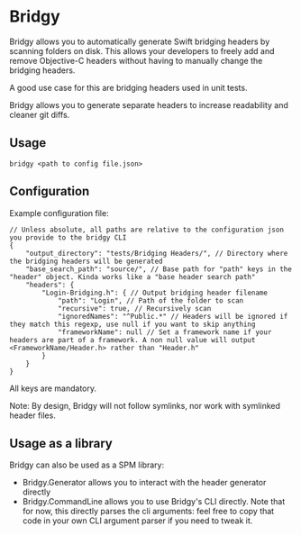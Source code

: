 # Bridgy

Bridgy allows you to automatically generate Swift bridging headers by scanning folders on disk.
This allows your developers to freely add and remove Objective-C headers without having to manually change the bridging headers.

A good use case for this are bridging headers used in unit tests.

Bridgy allows you to generate separate headers to increase readability and cleaner git diffs.

## Usage

```
bridgy <path to config file.json>
```

## Configuration

Example configuration file:

```
// Unless absolute, all paths are relative to the configuration json you provide to the bridgy CLI
{
    "output_directory": "tests/Bridging Headers/", // Directory where the bridging headers will be generated
    "base_search_path": "source/", // Base path for "path" keys in the "header" object. Kinda works like a "base header search path"
    "headers": {
        "Login-Bridging.h": { // Output bridging header filename
            "path": "Login", // Path of the folder to scan
            "recursive": true, // Recursively scan
            "ignoredNames": "^Public.*" // Headers will be ignored if they match this regexp, use null if you want to skip anything
            "frameworkName": null // Set a framework name if your headers are part of a framework. A non null value will output <FrameworkName/Header.h> rather than "Header.h"
        }
    }
}
```

All keys are mandatory.

Note: By design, Bridgy will not follow symlinks, nor work with symlinked header files.

## Usage as a library

Bridgy can also be used as a SPM library:  

- Bridgy.Generator allows you to interact with the header generator directly
- Bridgy.CommandLine allows you to use Bridgy's CLI directly. Note that for now, this directly parses the cli arguments: feel free to copy that code in your own CLI argument parser if you need to tweak it.
